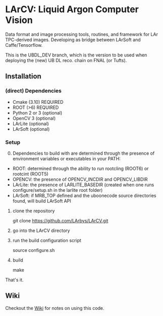 # LArCV: Liquid Argon Computer Vision

Data format and image processing tools, routines, and framework for LAr TPC-derived images. Developing as bridge between LArSoft and Caffe/Tensorflow.

This is the UBDL_DEV branch, which is the version to be used when
deploying the (new) UB DL reco. chain on FNAL (or Tufts).

## Installation

### (direct) Dependencies

* Cmake (3.10) REQUIRED
* ROOT  (>6)   REQUIRED
* Python 2 or 3 (optional)
* OpenCV 3 (optional)
* LArLite (optional)
* LArSoft (optional)

### Setup

0. Dependencies to build with are determined through the presence of environment variables or executables in your PATH:

  * ROOT: determined through the ability to run rootcling (ROOT6) or rootcint (ROOT5)
  * OPENCV: the presence of OPENCV_INCDIR and OPENCV_LIBDIR
  * LArLite: the presence of LARLITE_BASEDIR (created when one runs configure/setup.sh in the larlite root folder)
  * LArSoft: if MRB_TOP defined and the uboonecode source directories found, will build LArSoft API
  

1. clone the repository

      git clone https://github.com/LArbys/LArCV.git

2. go into the LArCV directory
3. run the build configuration script

      source configure.sh
      
4. build

      make
      

That's it.


## Wiki

Checkout the [Wiki](https://github.com/LArbys/LArCV/wiki) for notes on using this code.
